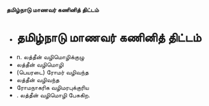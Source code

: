 **தமிழ்நாடு மாணவர் கணினித் திட்டம்**
- # தமிழ்நாடு மாணவர் கணினித் திட்டம்
- n. லத்தீன் வழிமொழிக்குழு
- லத்தீன் வழிமொழி
- (பெயரடை) ரோமர் வழிவந்த
- லத்தீன் வழிவந்த
- ரோமநாகரிக வழிமரபுக்குரிய
- . லத்தீன் வழிமொழி பேசுகிற.

